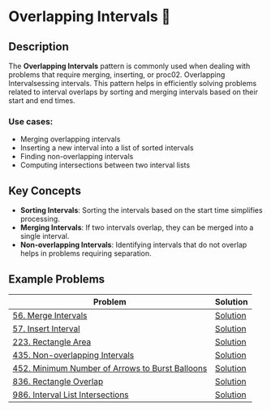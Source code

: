 # Overlapping Intervals 📏

## Description
The **Overlapping Intervals** pattern is commonly used when dealing with problems that require merging, inserting, or proc02. Overlapping Intervalsessing intervals. This pattern helps in efficiently solving problems related to interval overlaps by sorting and merging intervals based on their start and end times.

### Use cases:
- Merging overlapping intervals
- Inserting a new interval into a list of sorted intervals
- Finding non-overlapping intervals
- Computing intersections between two interval lists

## Key Concepts
- **Sorting Intervals**: Sorting the intervals based on the start time simplifies processing.
- **Merging Intervals**: If two intervals overlap, they can be merged into a single interval.
- **Non-overlapping Intervals**: Identifying intervals that do not overlap helps in problems requiring separation.

## Example Problems

| **Problem** | **Solution** |
|-------------|-------------|
| [56. Merge Intervals](https://leetcode.com/problems/merge-intervals/) | [Solution](https://github.com/yash-borkar/DSA-Patterns/blob/0996cb34169f47e0d5aa870d7ff7fca250ade5c9/02.%20Overlapping%20Intervals/Code/Merge_Intervals.cpp) |
| [57. Insert Interval](https://leetcode.com/problems/insert-interval/) | [Solution](https://github.com/yash-borkar/DSA-Patterns/blob/0996cb34169f47e0d5aa870d7ff7fca250ade5c9/02.%20Overlapping%20Intervals/Insert_Interval.cpp) |
| [223. Rectangle Area](https://leetcode.com/problems/rectangle-area/) | [Solution](https://github.com/yash-borkar/DSA-Patterns/blob/0996cb34169f47e0d5aa870d7ff7fca250ade5c9/02.%20Overlapping%20Intervals/Rectangle_Area.cpp) |
| [435. Non-overlapping Intervals](https://leetcode.com/problems/non-overlapping-intervals/) | [Solution](https://github.com/yash-borkar/DSA-Patterns/blob/0996cb34169f47e0d5aa870d7ff7fca250ade5c9/02.%20Overlapping%20Intervals/Non_Overlapping_Intervals.cpp) |
| [452. Minimum Number of Arrows to Burst Balloons](https://leetcode.com/problems/minimum-number-of-arrows-to-burst-balloons/) | [Solution](https://github.com/yash-borkar/DSA-Patterns/blob/0996cb34169f47e0d5aa870d7ff7fca250ade5c9/02.%20Overlapping%20Intervals/Minimum_Arrows_to_Burst_Balloons.cpp) |
| [836. Rectangle Overlap](https://leetcode.com/problems/rectangle-overlap/) | [Solution](https://github.com/yash-borkar/DSA-Patterns/blob/0996cb34169f47e0d5aa870d7ff7fca250ade5c9/02.%20Overlapping%20Intervals/Rectangle_Overlap.cpp) |
| [986. Interval List Intersections](https://leetcode.com/problems/interval-list-intersections/) | [Solution](https://github.com/yash-borkar/DSA-Patterns/blob/0996cb34169f47e0d5aa870d7ff7fca250ade5c9/02.%20Overlapping%20Intervals/Interval_List_Intersections.cpp) |
